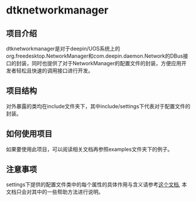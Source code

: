# dtknetworkmanager

## 项目介绍

dtknetworkmanager是对于deepin/UOS系统上的org.freedesktop.NetworkManager和com.deepin.daemon.Network的DBus接口的封装，同时也提供了对于NetworkManager的配置文件的封装，方便应用开发者轻松且快速的调用接口进行开发。

## 项目结构

对外暴露的类均在include文件夹下，其中include/settings下代表对于配置文件的封装。

## 如何使用项目

如果要使用此项目，可以阅读相关文档再参照examples文件夹下的例子。

## 注意事项

settings下提供的配置文件类中的每个属性的具体作用与含义请参考[这个文档](https://developer-old.gnome.org/NetworkManager/stable/ref-settings.html), 本文档只会对其中的一些帮助方法进行说明。
